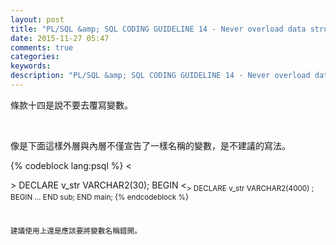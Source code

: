 ```yaml
---
layout: post
title: "PL/SQL &amp; SQL CODING GUIDELINE 14 - Never overload data structure usages"
date: 2015-11-27 05:47
comments: true
categories: 
keywords: 
description: "PL/SQL &amp; SQL CODING GUIDELINE 14 - Never overload data structure usages"
---
```


條款十四是說不要去覆寫變數。

<!-- More -->

<br/>


像是下面這樣外層與內層不僅宣告了一樣名稱的變數，是不建議的寫法。 

{% codeblock lang:psql %}
<<main>> 
DECLARE 
	 v_str VARCHAR2(30); 
BEGIN 
	<<sub>> 
	DECLARE 
		 v_str VARCHAR2(4000) ; 
	BEGIN 
		…
	END sub; 
END main;
{% endcodeblock %}

<br/>


建議使用上還是應該要將變數名稱錯開。  

